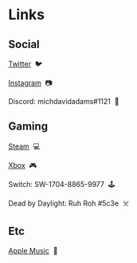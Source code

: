 # Links

## Social

[Twitter](<https://twitter.com/michdavidadams>)  🐦

[Instagram](<https://instagram.com/michdavidadams>)  📷

Discord: michdavidadams#1121  👾


## Gaming

[Steam](<https://steamcommunity.com/id/rvhroh/>)  💻

[Xbox](<https://live.xbox.com/Profile?Gamertag=RvhRoh>)  🎮

Switch: SW-1704-8865-9977  🕹️

Dead by Daylight: Ruh Roh #5c3e  ☠️


## Etc

[Apple Music](<https://music.apple.com/profile/michdavidadams>)  🎵
